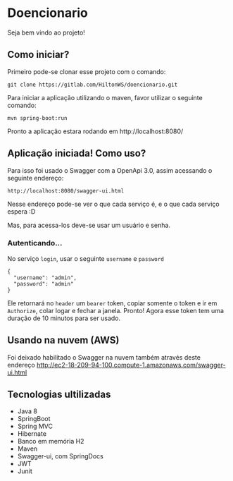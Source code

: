 # Doencionario

Seja bem vindo ao projeto!

## Como iniciar?

Primeiro pode-se clonar esse projeto com o comando: 

```
git clone https://gitlab.com/HiltonWS/doencionario.git
```

Para iniciar a aplicação utilizando o maven, favor utilizar o seguinte comando:

```
mvn spring-boot:run
```

Pronto a aplicação estara rodando em http://localhost:8080/

## Aplicação iniciada! Como uso?

Para isso foi usado o Swagger com a OpenApi 3.0, assim acessando o seguinte endereço:

```
http://localhost:8080/swagger-ui.html
```
Nesse endereço pode-se ver o que cada serviço é, e o que cada serviço espera :D

Mas, para acessa-los deve-se usar um usuário e senha.

### Autenticando...

No serviço `login`, usar o seguinte `username` e `password`

```
{
  "username": "admin",
  "password": "admin"
}
```

Ele retornará no `header` um `bearer` token, copiar somente o token e ir em `Authorize`, colar logar e fechar a janela. Pronto! Agora esse token tem uma duração de 10 minutos para ser usado.

## Usando na nuvem (AWS)

Foi deixado habilitado o Swagger na nuvem também através deste endereço http://ec2-18-209-94-100.compute-1.amazonaws.com/swagger-ui.html


## Tecnologias ultilizadas
* Java 8
* SpringBoot
* Spring MVC
* Hibernate
* Banco em memória H2
* Maven
* Swagger-ui, com SpringDocs
* JWT
* Junit
